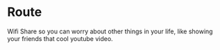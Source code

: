 # Route
Wifi Share so you can worry about other things in your life, like showing your friends that cool youtube video.
